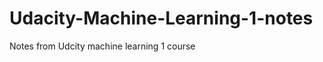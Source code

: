 Udacity-Machine-Learning-1-notes
================================

Notes from Udcity machine learning 1 course 
